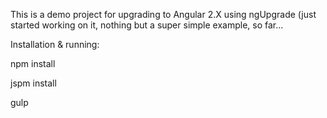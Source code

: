 This is a demo project for upgrading to Angular 2.X using ngUpgrade (just started working on it, nothing but a super simple example, so far...

Installation & running:

npm install

jspm install

gulp
